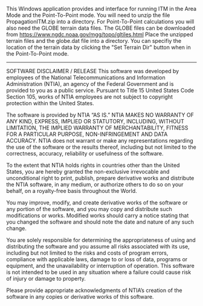 This Windows application provides and interface for running ITM in the Area Mode and the Point-To-Point mode.
You will need to unzip the file PropagationITM.zip into a directory.  For Point-To-Point calculations you will
also need the GLOBE terrain data files.  The GLOBE files can be downloaded from https://www.ngdc.noaa.gov/mgg/topo/gltiles.html
Place the unzipped terrain files and the globe.dat file into a directory.
You can specifiy the location of the terrain data by clicking the "Set Terrain Dir" button when in the
Point-To-Point mode.

_________________________________________________________________________________________________________________________________

SOFTWARE DISCLAIMER / RELEASE
This software was developed by employees of the National Telecommunications and Information Administration (NTIA), an agency of the
Federal Government and is provided to you as a public service. Pursuant to Title 15 United States Code Section 105, works of NTIA
employees are not subject to copyright protection within the United States.

The software is provided by NTIA “AS IS.” NTIA MAKES NO WARRANTY OF ANY KIND, EXPRESS, IMPLIED OR STATUTORY, INCLUDING, WITHOUT
LIMITATION, THE IMPLIED WARRANTY OF MERCHANTABILITY, FITNESS FOR A PARTICULAR PURPOSE, NON-INFRINGEMENT AND DATA ACCURACY. NTIA does
not warrant or make any representations regarding the use of the software or the results thereof, including but not limited to the
correctness, accuracy, reliability or usefulness of the software.

To the extent that NTIA holds rights in countries other than the United States, you are hereby granted the non-exclusive irrevocable
and unconditional right to print, publish, prepare derivative works and distribute the NTIA software, in any medium, or authorize
others to do so on your behalf, on a royalty-free basis throughout the World.

You may improve, modify, and create derivative works of the software or any portion of the software, and you may copy and distribute
such modifications or works. Modified works should carry a notice stating that you changed the software and should note the date and
nature of any such change.

You are solely responsible for determining the appropriateness of using and distributing the software and you assume all risks
associated with its use, including but not limited to the risks and costs of program errors, compliance with applicable laws, damage
to or loss of data, programs or equipment, and the unavailability or interruption of operation. This software is not intended to be
used in any situation where a failure could cause risk of injury or damage to property.

Please provide appropriate acknowledgments of NTIA’s creation of the software in any copies or derivative works of this software.
